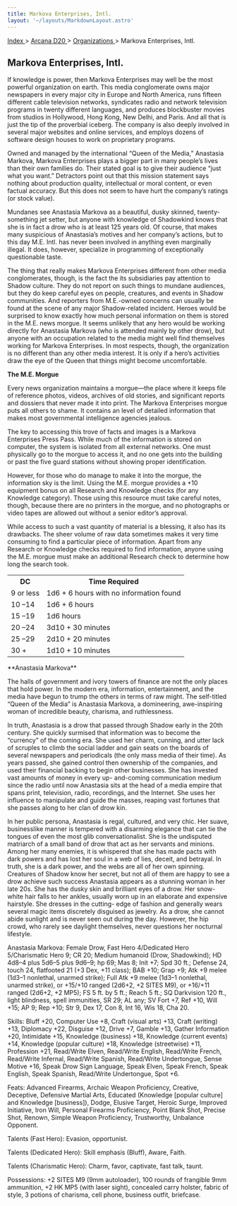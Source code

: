 ```yaml
---
title: Markova Enterprises, Intl.
layout: '~/layouts/MarkdownLayout.astro'
---
```


[ Index ](/) > [ Arcana D20 ](/arcana.d20.srd) > [ Organizations ](/arcana.d20.srd/organizations) > Markova Enterprises, Intl.

##  Markova Enterprises, Intl.

If knowledge is power, then Markova Enterprises may well be the most powerful
organization on earth. This media conglomerate owns major newspapers in every
major city in Europe and North America, runs fifteen different cable
television networks, syndicates radio and network television programs in
twenty different languages, and produces blockbuster movies from studios in
Hollywood, Hong Kong, New Delhi, and Paris. And all that is just the tip of
the proverbial iceberg. The company is also deeply involved in several major
websites and online services, and employs dozens of software design houses to
work on proprietary programs.

Owned and managed by the international “Queen of the Media,” Anastasia
Markova, Markova Enterprises plays a bigger part in many people’s lives than
their own families do. Their stated goal is to give their audience “just what
you want.” Detractors point out that this mission statement says nothing about
production quality, intellectual or moral content, or even factual accuracy.
But this does not seem to have hurt the company’s ratings (or stock value).

Mundanes see Anastasia Markova as a beautiful, dusky skinned, twenty-something
jet setter, but anyone with knowledge of Shadowkind knows that she is in fact
a drow who is at least 125 years old. Of course, that makes many suspicious of
Anastasia’s motives and her company’s actions, but to this day M.E. Intl. has
never been involved in anything even marginally illegal. It does, however,
specialize in programming of exceptionally questionable taste.

The thing that really makes Markova Enterprises different from other media
conglomerates, though, is the fact the its subsidiaries pay attention to
Shadow culture. They do not report on such things to mundane audiences, but
they do keep careful eyes on people, creatures, and events in Shadow
communities. And reporters from M.E.-owned concerns can usually be found at
the scene of any major Shadow-related incident. Heroes would be surprised to
know exactly how much personal information on them is stored in the M.E. news
morgue. It seems unlikely that any hero would be working directly for
Anastasia Markova (who is attended mainly by other drow), but anyone with an
occupation related to the media might well find themselves working for Markova
Enterprises. In most respects, though, the organization is no different than
any other media interest. It is only if a hero’s activities draw the eye of
the Queen that things might become uncomfortable.

**The M.E. Morgue**

Every news organization maintains a morgue—the place where it keeps file of
reference photos, videos, archives of old stories, and significant reports and
dossiers that never made it into print. The Markova Enterprises morgue puts
all others to shame. It contains an level of detailed information that makes
most governmental intelligence agencies jealous.

The key to accessing this trove of facts and images is a Markova Enterprises
Press Pass. While much of the information is stored on computer, the system is
isolated from all external networks. One must physically go to the morgue to
access it, and no one gets into the building or past the five guard stations
without showing proper identification.

However, for those who do manage to make it into the morgue, the information
sky is the limit. Using the M.E. morgue provides a +10 equipment bonus on all
Research and Knowledge checks (for any Knowledge category). Those using this
resource must take careful notes, though, because there are no printers in the
morgue, and no photographs or video tapes are allowed out without a senior
editor’s approval.

While access to such a vast quantity of material is a blessing, it also has
its drawbacks. The sheer volume of raw data sometimes makes it very time
consuming to find a particular piece of information. Apart from any Research
or Knowledge checks required to find information, anyone using the M.E. morgue
must make an additional Research check to determine how long the search took.


<table> <tr> <th> DC </th> <th> Time Required </th> </tr> <tr> <td> 9 or less </td> <td> 1d6 + 6 hours with no information found </td> </tr> <tr class="shaded"> <td> 10 –14 </td> <td> 1d6 + 6 hours </td> </tr> <tr> <td> 15 –19 </td> <td> 1d6 hours </td> </tr> <tr class="shaded"> <td> 20 –24 </td> <td> 3d10 + 30 minutes </td> </tr> <tr> <td> 25 –29 </td> <td> 2d10 + 20 minutes </td> </tr> <tr class="shaded"> <td> 30 + </td> <td> 1d10 + 10 minutes </td> </tr> </table>
 **Anastasia Markova**

The halls of government and ivory towers of finance are not the only places
that hold power. In the modern era, information, entertainment, and the media
have begun to trump the others in terms of raw might. The self-titled “Queen
of the Media” is Anastasia Markova, a domineering, awe-inspiring woman of
incredible beauty, charisma, and ruthlessness.

In truth, Anastasia is a drow that passed through Shadow early in the 20th
century. She quickly surmised that information was to become the “currency” of
the coming era. She used her charm, cunning, and utter lack of scruples to
climb the social ladder and gain seats on the boards of several newspapers and
periodicals (the only mass media of their time). As years passed, she gained
control then ownership of the companies, and used their financial backing to
begin other businesses. She has invested vast amounts of money in every up-
and-coming communication medium since the radio until now Anastasia sits at
the head of a media empire that spans print, television, radio, recordings,
and the Internet. She uses her influence to manipulate and guide the masses,
reaping vast fortunes that she passes along to her clan of drow kin.

In her public persona, Anastasia is regal, cultured, and very chic. Her suave,
businesslike manner is tempered with a disarming elegance that can tie the
tongues of even the most glib conversationalist. She is the undisputed
matriarch of a small band of drow that act as her servants and minions. Among
her many enemies, it is whispered that she has made pacts with dark powers and
has lost her soul in a web of lies, deceit, and betrayal. In truth, she is a
dark power, and the webs are all of her own spinning. Creatures of Shadow know
her secret, but not all of them are happy to see a drow achieve such success
Anastasia appears as a stunning woman in her late 20s. She has the dusky skin
and brilliant eyes of a drow. Her snow-white hair falls to her ankles, usually
worn up in an elaborate and expensive hairstyle. She dresses in the cutting-
edge of fashion and generally wears several magic items discretely disguised
as jewelry. As a drow, she cannot abide sunlight and is never seen out during
the day. However, the hip crowd, who rarely see daylight themselves, never
questions her nocturnal lifestyle.

Anastasia Markova: Female Drow, Fast Hero 4/Dedicated Hero 5/Charismatic Hero
9; CR 20; Medium humanoid (Drow, Shadowkind); HD 4d8–4 plus 5d6–5 plus 9d6–9;
hp 69; Mas 8; Init +7; Spd 30 ft.; Defense 24, touch 24, flatfooted 21 (+3
Dex, +11 class); BAB +10; Grap +9; Atk +9 melee (1d3–1 nonlethal, unarmed
strike); Full Atk +9 melee (1d3–1 nonlethal, unarmed strike), or +15/+10
ranged (2d6+2, +2 SITES M9), or +16/+11 ranged (2d6+2, +2 MP5); FS 5 ft. by 5
ft.; Reach 5 ft.; SQ Darkvision 120 ft., light blindness, spell immunities, SR
29; AL any; SV Fort +7, Ref +10, Will +15; AP 9; Rep +10; Str 9, Dex 17, Con
8, Int 16, Wis 18, Cha 20.

Skills: Bluff +20, Computer Use +8, Craft (visual arts) +13, Craft (writing)
+13, Diplomacy +22, Disguise +12, Drive +7, Gamble +13, Gather Information
+20, Intimidate +15, Knowledge (business) +18, Knowledge (current events) +14,
Knowledge (popular culture) +18, Knowledge (streetwise) +11, Profession +21,
Read/Write Elven, Read/Write English, Read/Write French, Read/Write Infernal,
Read/Write Spanish, Read/Write Undertongue, Sense Motive +16, Speak Drow Sign
Language, Speak Elven, Speak French, Speak English, Speak Spanish, Read/Write
Undertongue, Spot +6.

Feats: Advanced Firearms, Archaic Weapon Proficiency, Creative, Deceptive,
Defensive Martial Arts, Educated (Knowledge [popular culture] and Knowledge
[business]), Dodge, Elusive Target, Heroic Surge, Improved Initiative, Iron
Will, Personal Firearms Proficiency, Point Blank Shot, Precise Shot, Renown,
Simple Weapon Proficiency, Trustworthy, Unbalance Opponent.

Talents (Fast Hero): Evasion, opportunist.

Talents (Dedicated Hero): Skill emphasis (Bluff), Aware, Faith.

Talents (Charismatic Hero): Charm, favor, captivate, fast talk, taunt.

Possessions: +2 SITES M9 (9mm autoloader), 100 rounds of frangible 9mm
ammunition, +2 HK MP5 (with laser sight), concealed carry holster, fabric of
style, 3 potions of charisma, cell phone, business outfit, briefcase.

